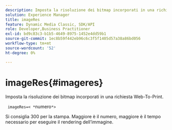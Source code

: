 ```yaml
---
description: Imposta la risoluzione dei bitmap incorporati in una richiesta Web-To-Print.
solution: Experience Manager
title: imageRes
feature: Dynamic Media Classic, SDK/API
role: Developer,Business Practitioner
exl-id: bd9c83c3-b1b5-4649-8975-1452e4dd59b1
source-git-commit: 1ec8b59f442eb96c6c3f5f1405d57a38a86bd056
workflow-type: tm+mt
source-wordcount: '52'
ht-degree: 0%

---
```


# imageRes{#imageres}

Imposta la risoluzione dei bitmap incorporati in una richiesta Web-To-Print.

` imageRes=< *`numero`*>`

Si consiglia 300 per la stampa. Maggiore è il numero, maggiore è il tempo necessario per eseguire il rendering dell’immagine.
